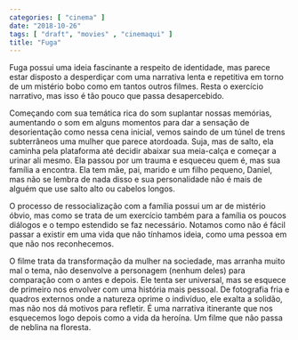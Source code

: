 ```yaml
---
categories: [ "cinema" ]
date: "2018-10-26"
tags: [ "draft", "movies" , "cinemaqui" ]
title: "Fuga"
---
```

Fuga possui uma ideia fascinante a respeito de identidade, mas parece
estar disposto a desperdiçar com uma narrativa lenta e repetitiva
em torno de um mistério bobo como em tantos outros filmes. Resta o
exercício narrativo, mas isso é tão pouco que passa desapercebido.

Começando com sua temática rica do som suplantar nossas memórias,
aumentando o som em alguns momentos para dar a sensação de
desorientação como nessa cena inicial, vemos saindo de um túnel
de trens subterrâneos uma mulher que parece atordoada. Suja, mas de
salto, ela caminha pela plataforma até decidir abaixar sua meia-calça
e começar a urinar ali mesmo. Ela passou por um trauma e esqueceu quem
é, mas sua família a encontra. Ela tem mãe, pai, marido e um filho
pequeno, Daniel, mas não se lembra de nada disso e sua personalidade
não é mais de alguém que use salto alto ou cabelos longos.

O processo de ressocialização com a família possui um ar de mistério
óbvio, mas como se trata de um exercício também para a família os
poucos diálogos e o tempo estendido se faz necessário. Notamos como
não é fácil passar a existir em uma vida que não tínhamos ideia,
como uma pessoa em que não nos reconhecemos.

O filme trata da transformação da mulher na sociedade, mas arranha muito
mal o tema, não desenvolve a personagem (nenhum deles) para comparação
com o antes e depois. Ele tenta ser universal, mas se esquece de primeiro
nos envolver com uma história mais pessoal. De fotografia fria e quadros
externos onde a natureza oprime o indivíduo, ele exalta a solidão,
mas não nos dá motivos para refletir. É uma narrativa itinerante que
nos esquecemos logo depois como a vida da heroína. Um filme que não
passa de neblina na floresta.
